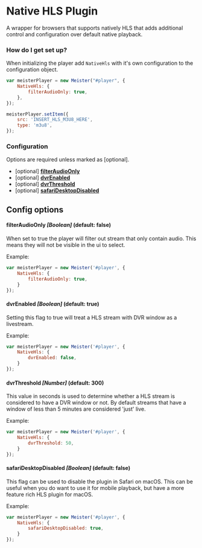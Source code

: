# Native HLS Plugin #

A wrapper for browsers that supports natively HLS that adds additional control and configuration over default native playback.

### How do I get set up? ###

When initializing the player add `NativeHls` with it's own configuration to the configuration object.

``` JavaScript
var meisterPlayer = new Meister("#player", {
    NativeHls: {
        filterAudioOnly: true,
    },
});

meisterPlayer.setItem({
    src: 'INSERT_HLS_M3U8_HERE',
    type: 'm3u8',
});
```

### Configuration ###

Options are required unless marked as [optional].

* [optional] [**filterAudioOnly**](#filteraudioonly-boolean-default-false)
* [optional] [**dvrEnabled**](#dvrenabled-boolean-default-true)
* [optional] [**dvrThreshold**](#dvrthreshold-number-default-300)
* [optional] [**safariDesktopDisabled**](#safaridesktopdisabled-boolean-default-false)

Config options
-------

#### filterAudioOnly *[Boolean]* (default: false) ####

When set to true the player will filter out stream that only contain audio. This means they will not be visible in the ui to select.

Example:

``` JavaScript
var meisterPlayer = new Meister('#player', {
    NativeHls: {
        filterAudioOnly: true,
    }
});
```

#### dvrEnabled *[Boolean]* (default: true) ####

Setting this flag to true will treat a HLS stream with DVR window as a livestream.

Example:

``` JavaScript
var meisterPlayer = new Meister('#player', {
    NativeHls: {
        dvrEnabled: false,
    }
});
```

#### dvrThreshold *[Number]* (default: 300) ####

This value in seconds is used to determine whether a HLS stream is considered to have a DVR window or not. By default streams that have a window of less than 5 minutes are considered 'just' live.

Example:

``` JavaScript
var meisterPlayer = new Meister('#player', {
    NativeHls: {
        dvrThreshold: 50,
    }
});
```

#### safariDesktopDisabled *[Boolean]* (default: false) ####

This flag can be used to disable the plugin in Safari on macOS. This can be useful when you do want to use it for mobile playback, but have a more feature rich HLS plugin for macOS.

Example:

``` JavaScript
var meisterPlayer = new Meister('#player', {
    NativeHls: {
        safariDesktopDisabled: true,
    }
});
```
